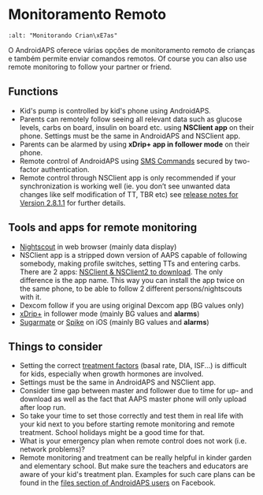 # Monitoramento Remoto

```{image} ../images/KidsMonitoring.png
:alt: "Monitorando Crian\xE7as"
```

O AndroidAPS oferece várias opções de monitoramento remoto de crianças e também permite enviar comandos remotos. Of course you can also use remote monitoring to follow your partner or friend.

## Functions

- Kid's pump is controlled by kid's phone using AndroidAPS.
- Parents can remotely follow seeing all relevant data such as glucose levels, carbs on board, insulin on board etc. using **NSClient app** on their phone. Settings must be the same in AndroidAPS and NSClient app.
- Parents can be alarmed by using **xDrip+ app in follower mode** on their phone.
- Remote control of AndroidAPS using [SMS Commands](../Children/SMS-Commands.md) secured by two-factor authentication.
- Remote control through NSClient app is only recommended if your synchronization is working well (ie. you don’t see unwanted data changes like self modification of TT, TBR etc) see [release notes for Version 2.8.1.1](../Installing-AndroidAPS/Releasenotes#important-hints) for further details.

## Tools and apps for remote monitoring

- [Nightscout](https://nightscout.github.io/) in web browser (mainly data display)
- NSClient app is a stripped down version of AAPS capable of following somebody, making profile switches, setting TTs and entering carbs. There are 2 apps:  [NSClient & NSClient2 to download](https://github.com/nightscout/AndroidAPS/releases/). The only difference is the app name. This way you can install the app twice on the same phone, to be able to follow 2 different persons/nightscouts with it.
- Dexcom follow if you are using original Dexcom app (BG values only)
- [xDrip+](../Configuration/xdrip.md) in follower mode (mainly BG values and **alarms**)
- [Sugarmate](https://sugarmate.io/) or [Spike](https://spike-app.com/) on iOS (mainly BG values and **alarms**)

## Things to consider

- Setting the correct [treatment factors](../Getting-Started/FAQ#how-to-begin) (basal rate, DIA, ISF...) is difficult for kids, especially when growth hormones are involved.
- Settings must be the same in AndroidAPS and NSClient app.
- Consider time gap between master and follower due to time for up- and download as well as the fact that AAPS master phone will only upload after loop run.
- So take your time to set those correctly and test them in real life with your kid next to you before starting remote monitoring and remote treatment. School holidays might be a good time for that.
- What is your emergency plan when remote control does not work (i.e. network problems)?
- Remote monitoring and treatment can be really helpful in kinder garden and elementary school. But make sure the teachers and educators are aware of your kid's treatment plan. Examples for such care plans can be found in the [files section of AndroidAPS users](https://www.facebook.com/groups/AndroidAPSUsers/files/) on Facebook.
